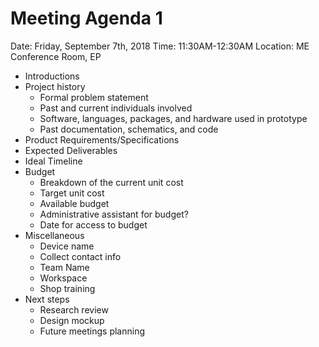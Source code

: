 # Meeting Agenda 1

Date: Friday, September 7th, 2018
Time: 11:30AM-12:30AM
Location: ME Conference Room, EP

* Introductions
* Project history
  * Formal problem statement
  * Past and current individuals involved
  * Software, languages, packages, and hardware used in prototype
  * Past documentation, schematics, and code
* Product Requirements/Specifications
* Expected Deliverables
* Ideal Timeline
* Budget
  * Breakdown of the current unit cost
  * Target unit cost
  * Available budget
  * Administrative assistant for budget?
  * Date for access to budget
* Miscellaneous
  * Device name
  * Collect contact info
  * Team Name
  * Workspace
  * Shop training
* Next steps
  * Research review
  * Design mockup
  * Future meetings planning
